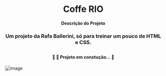 <h1 align="center">Coffe RIO</h1>

<h4 align="center"> 
	Descrição do Projeto
</h4>
 <h3 align="center">Um projeto da Rafa Ballerini, só para treinar um pouco de HTML e CSS.</h3> 

 ##

<h4 align="center"> 
	🚧 🚀 Projeto em constução...  🚧
</h4>

![image](https://github.com/RyanBr3/Coffe-Rio/assets/114827711/ee6ae001-bf08-45b7-ae7d-43b2d956cb92)

